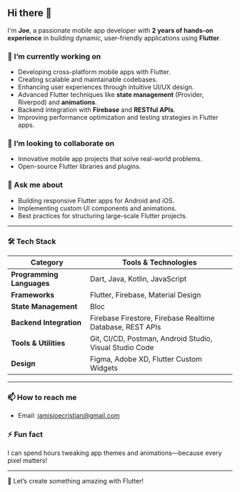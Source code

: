 ## Hi there 👋

I'm **Joe**, a passionate mobile app developer with **2 years of hands-on experience** in building dynamic, user-friendly applications using **Flutter**.

### 🔭 I’m currently working on
- Developing cross-platform mobile apps with Flutter.
- Creating scalable and maintainable codebases.
- Enhancing user experiences through intuitive UI/UX design.
- Advanced Flutter techniques like **state management** (Provider, Riverpod) and **animations**.
- Backend integration with **Firebase** and **RESTful APIs**.
- Improving performance optimization and testing strategies in Flutter apps.

### 👯 I’m looking to collaborate on
- Innovative mobile app projects that solve real-world problems.
- Open-source Flutter libraries and plugins.

### 💬 Ask me about
- Building responsive Flutter apps for Android and iOS.
- Implementing custom UI components and animations.
- Best practices for structuring large-scale Flutter projects.

---

### 🛠️ Tech Stack

| **Category**          | **Tools & Technologies**                                                                 |
|-----------------------|-----------------------------------------------------------------------------------------|
| **Programming Languages** | Dart, Java, Kotlin, JavaScript                                                       |
| **Frameworks**         | Flutter, Firebase, Material Design                                                      |
| **State Management**   | Bloc                                                                                    |
| **Backend Integration** | Firebase Firestore, Firebase Realtime Database, REST APIs                              |
| **Tools & Utilities**  | Git, CI/CD, Postman, Android Studio, Visual Studio Code                                 |
| **Design**             | Figma, Adobe XD, Flutter Custom Widgets                                                 |

---

### 📫 How to reach me
- Email: jamisjoecristian@gmail.com

### ⚡ Fun fact
I can spend hours tweaking app themes and animations—because every pixel matters!

---

🚀 Let’s create something amazing with Flutter!
